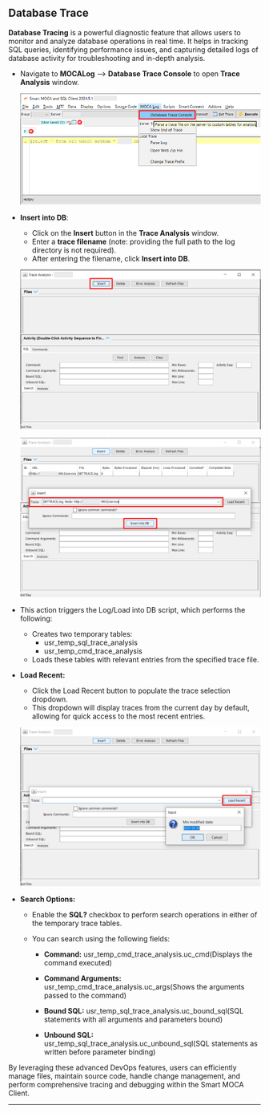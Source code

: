 ## Database Trace

**Database Tracing** is a powerful diagnostic feature that allows users to monitor and analyze database operations in real time. It helps in tracking SQL queries, identifying performance issues, and capturing detailed logs of database activity for troubleshooting and in-depth analysis.

- Navigate to **MOCALog** --> **Database Trace Console** to open **Trace Analysis** window.
  
  ![DBTrace](./.attachments/trace5.png)

- **Insert into DB**: 
  - Click on the **Insert** button in the **Trace Analysis** window.
  - Enter a **trace filename** (note: providing the full path to the log directory is not required).
  - After entering the filename, click **Insert into DB**.

  ![DBTrace1](./.attachments/trace6.png)

  ![DBTrace2](./.attachments/trace8.png)

- This action triggers the Log/Load into DB script, which performs the following:

  - Creates two temporary tables:
    - usr_temp_sql_trace_analysis
    - usr_temp_cmd_trace_analysis
  - Loads these tables with relevant entries from the specified trace file.

- **Load Recent:**
  - Click the Load Recent button to populate the trace selection dropdown.
  - This dropdown will display traces from the current day by default, allowing for quick access to the most recent entries.
   
  ![DBTrace](./.attachments/trace7.png)

- **Search Options:** 

  - Enable the **SQL?** checkbox to perform search operations in either of the temporary trace tables.

  - You can search using the following fields:

    - **Command:** usr_temp_cmd_trace_analysis.uc_cmd(Displays the command executed)

    - **Command Arguments:** usr_temp_cmd_trace_analysis.uc_args(Shows the arguments passed to the command)

    - **Bound SQL:** usr_temp_sql_trace_analysis.uc_bound_sql(SQL statements with all arguments and parameters bound)

    - **Unbound SQL:** usr_temp_sql_trace_analysis.uc_unbound_sql(SQL statements as written before parameter binding)

By leveraging these advanced DevOps features, users can efficiently manage files, maintain source code, handle change management, and perform comprehensive tracing and debugging within the Smart MOCA Client.

---
